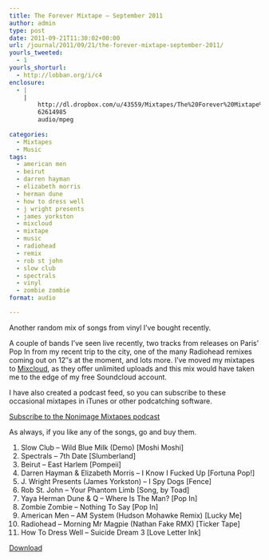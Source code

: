 ```yaml
---
title: The Forever Mixtape – September 2011
author: admin
type: post
date: 2011-09-21T11:30:02+00:00
url: /journal/2011/09/21/the-forever-mixtape-september-2011/
yourls_tweeted:
  - 1
yourls_shorturl:
  - http://lobban.org/i/c4
enclosure:
  - |
    |
        http://dl.dropbox.com/u/43559/Mixtapes/The%20Forever%20Mixtape%20-%20September%202011.mp3
        62614985
        audio/mpeg
        
categories:
  - Mixtapes
  - Music
tags:
  - american men
  - beirut
  - darren hayman
  - elizabeth morris
  - herman dune
  - how to dress well
  - j wright presents
  - james yorkston
  - mixcloud
  - mixtape
  - music
  - radiohead
  - remix
  - rob st john
  - slow club
  - spectrals
  - vinyl
  - zombie zombie
format: audio

---
```

Another random mix of songs from vinyl I&#8217;ve bought recently.

A couple of bands I&#8217;ve seen live recently, two tracks from releases on Paris&#8217; Pop In from my recent trip to the city, one of the many Radiohead remixes coming out on 12&#8243;s at the moment, and lots more. I&#8217;ve moved my mixtapes to [Mixcloud][1], as they offer unlimited uploads and this mix would have taken me to the edge of my free Soundcloud account.

I have also created a podcast feed, so you can subscribe to these occasional mixtapes in iTunes or other podcatching software.

[Subscribe to the Nonimage Mixtapes podcast][2]

As always, if you like any of the songs, go and buy them.

  1. Slow Club &#8211; Wild Blue Milk (Demo) [Moshi Moshi]
  2. Spectrals &#8211; 7th Date [Slumberland]
  3. Beirut &#8211; East Harlem [Pompeii]
  4. Darren Hayman & Elizabeth Morris &#8211; I Know I Fucked Up [Fortuna Pop!]
  5. J. Wright Presents (James Yorkston) &#8211; I Spy Dogs [Fence]
  6. Rob St. John &#8211; Your Phantom Limb [Song, by Toad]
  7. Yaya Herman Dune & Q &#8211; Where Is The Man? [Pop In]
  8. Zombie Zombie &#8211; Nothing To Say [Pop In]
  9. American Men &#8211; AM System (Hudson Mohawke Remix) [Lucky Me]
 10. Radiohead &#8211; Morning Mr Magpie (Nathan Fake RMX) [Ticker Tape]
 11. How To Dress Well &#8211; Suicide Dream 3 [Love Letter Ink]

<div>
  <a href="http://dl.dropbox.com/u/43559/Mixtapes/The%20Forever%20Mixtape%20-%20September%202011.mp3">Download</a>
</div>

 [1]: http://www.mixcloud.com/nonimage/ "Nonimage on Mixcloud"
 [2]: http://feeds.feedburner.com/nonimage-mixtapes "Nonimage Mixtape podcast feed"